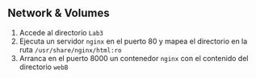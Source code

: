 ## Network & Volumes

1. Accede al directorio `Lab3`
2. Ejecuta un servidor `nginx` en el puerto 80 y mapea el directorio en la ruta `/usr/share/nginx/html:ro`
3. Arranca en el puerto 8000 un contenedor `nginx` con el contenido del directorio `webB`
